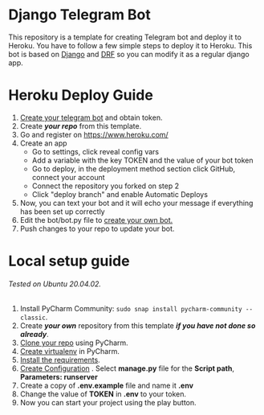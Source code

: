 # Django Telegram Bot

This repository is a template for creating Telegram bot and deploy it to Heroku. You have to follow a few simple steps
to deploy it to Heroku. This bot is based on [Django](https://www.djangoproject.com/)
and [DRF](https://www.django-rest-framework.org/) so you can modify it as a regular django app.

# Heroku Deploy Guide

1. [Create your telegram bot](https://core.telegram.org/bots#3-how-do-i-create-a-bot) and obtain token.
2. Create ___your repo___ from this template.
3. Go and register on https://www.heroku.com/
4. Create an app
    - Go to settings, click reveal config vars
    - Add a variable with the key TOKEN and the value of your bot token
    - Go to deploy, in the deployment method section click GitHub, connect your account
    - Connect the repository you forked on step 2
    - Click "deploy branch" and enable Automatic Deploys
5. Now, you can text your bot and it will echo your message if everything has been set up correctly
6. Edit the bot/bot.py file to [create your own bot.](https://github.com/eternnoir/pyTelegramBotAPI)
7. Push changes to your repo to update your bot.

# Local setup guide

###### Tested on Ubuntu 20.04.02.

1. Install PyCharm Community: `sudo snap install pycharm-community --classic`.
2. Create ___your own___ repository from this template ___if you have not done so already___.
3. [Clone your repo](https://www.jetbrains.com/pycharm/guide/tips/create-project-from-github/) using PyCharm.
4. [Create virtualenv](https://www.jetbrains.com/help/pycharm/creating-virtual-environment.html#python_create_virtual_env)
   in PyCharm.
5. [Install the requirements](https://www.jetbrains.com/help/pycharm/managing-dependencies.html#apply_dependencies).
6. [Create Configuration](https://www.jetbrains.com/help/pycharm/creating-and-editing-run-debug-configurations.html#createExplicitly)
   . Select __manage.py__ file for the __Script path__, __Parameters: runserver__
7. Create a copy of __.env.example__ file and name it __.env__
8. Change the value of __TOKEN__ in __.env__ to your token.   
9. Now you can start your project using the play button.